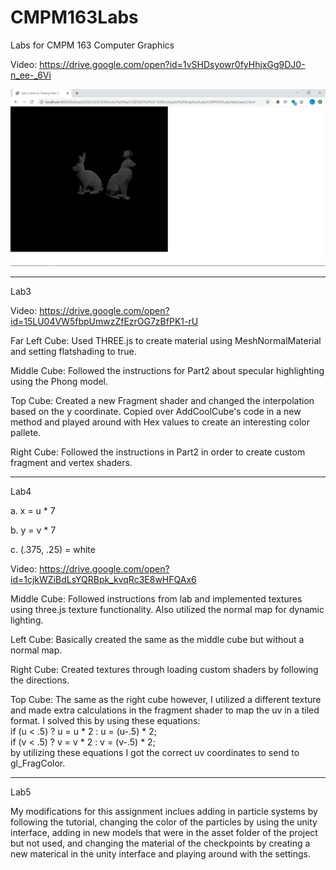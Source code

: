 # CMPM163Labs
Labs for CMPM 163 Computer Graphics

Video: https://drive.google.com/open?id=1vSHDsyowr0fyHhjxGg9DJ0-n_ee-_6Vi

![](lab2/Lab2Part2.png)

-------------------------------------------------------------------------------

Lab3

Video: https://drive.google.com/open?id=15LU04VW5fbpUmwzZfEzrOG7zBfPK1-rU

Far Left Cube: Used THREE.js to create material using MeshNormalMaterial and setting flatshading to true.

Middle Cube: Followed the instructions for Part2 about specular highlighting using the Phong model.

Top Cube: Created a new Fragment shader and changed the interpolation based on the y
 	 coordinate. Copied over AddCoolCube's code in a new method and played around
	 with Hex values to create an interesting color pallete.
	 
Right Cube: Followed the instructions in Part2 in order to create custom fragment and vertex shaders.

-------------------------------------------------------------------------------

Lab4

a. x = u * 7

b. y = v * 7

c. (.375, .25) = white

Video: https://drive.google.com/open?id=1cjkWZiBdLsYQRBpk_kvqRc3E8wHFQAx6

Middle Cube: Followed instructions from lab and implemented textures using three.js texture functionality.
	    Also utilized the normal map for dynamic lighting.

Left Cube: Basically created the same as the middle cube but without a normal map.

Right Cube: Created textures through loading custom shaders by following the directions.

Top Cube: The same as the right cube however, I utilized a different texture and made extra calculations
  	 in the fragment shader to map the uv in a tiled format. I solved this by using these equations:  
 	    if (u < .5) ? u = u * 2 : u = (u-.5) * 2;  
	    if (v < .5) ? v = v * 2 : v = (v-.5) * 2;  
	 by utilizing these equations I got the correct uv coordinates to send to gl_FragColor.

-------------------------------------------------------------------------------

Lab5

My modifications for this assignment inclues adding in particle systems by following the tutorial, changing
the color of the particles by using the unity interface, adding in new models that were in the asset folder
of the project but not used, and changing the material of the checkpoints by creating a new materical in the
unity interface and playing around with the settings. 